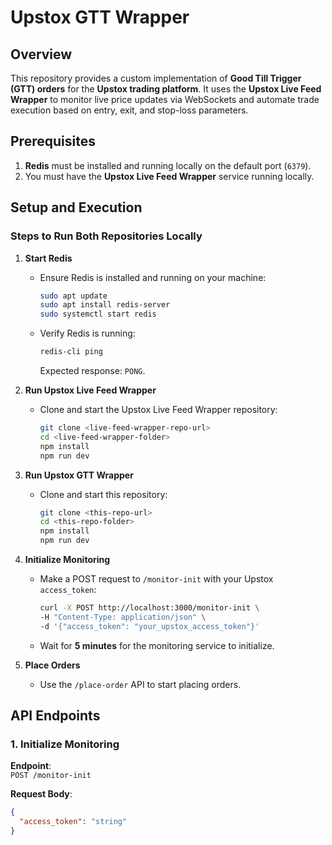 # Upstox GTT Wrapper

## Overview

This repository provides a custom implementation of **Good Till Trigger (GTT) orders** for the **Upstox trading platform**. It uses the **Upstox Live Feed Wrapper** to monitor live price updates via WebSockets and automate trade execution based on entry, exit, and stop-loss parameters.

## Prerequisites

1. **Redis** must be installed and running locally on the default port (`6379`).
2. You must have the **Upstox Live Feed Wrapper** service running locally.

## Setup and Execution

### Steps to Run Both Repositories Locally

1. **Start Redis**
   - Ensure Redis is installed and running on your machine:
     ```bash
     sudo apt update
     sudo apt install redis-server
     sudo systemctl start redis
     ```
   - Verify Redis is running:
     ```bash
     redis-cli ping
     ```
     Expected response: `PONG`.

2. **Run Upstox Live Feed Wrapper**
   - Clone and start the Upstox Live Feed Wrapper repository:
     ```bash
     git clone <live-feed-wrapper-repo-url>
     cd <live-feed-wrapper-folder>
     npm install
     npm run dev
     ```

3. **Run Upstox GTT Wrapper**
   - Clone and start this repository:
     ```bash
     git clone <this-repo-url>
     cd <this-repo-folder>
     npm install
     npm run dev
     ```

4. **Initialize Monitoring**
   - Make a POST request to `/monitor-init` with your Upstox `access_token`:
     ```bash
     curl -X POST http://localhost:3000/monitor-init \
     -H "Content-Type: application/json" \
     -d '{"access_token": "your_upstox_access_token"}'
     ```
   - Wait for **5 minutes** for the monitoring service to initialize.

5. **Place Orders**
   - Use the `/place-order` API to start placing orders.

## API Endpoints

### 1. Initialize Monitoring

**Endpoint**:  
`POST /monitor-init`  

**Request Body**:
```json
{
  "access_token": "string"
}
```
